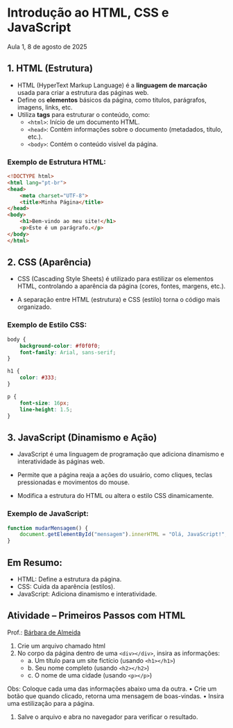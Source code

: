 # Introdução ao HTML, CSS e JavaScript
Aula 1, 8 de agosto de 2025 

## 1. HTML (Estrutura)
- HTML (HyperText Markup Language) é a **linguagem de marcação** usada para criar a estrutura das páginas web.
- Define os **elementos** básicos da página, como títulos, parágrafos, imagens, links, etc.
- Utiliza **tags** para estruturar o conteúdo, como:
  - `<html>`: Início de um documento HTML.
  - `<head>`: Contém informações sobre o documento (metadados, título, etc.).
  - `<body>`: Contém o conteúdo visível da página.
  
### Exemplo de Estrutura HTML:
```html
<!DOCTYPE html>
<html lang="pt-br">
<head>
    <meta charset="UTF-8">
    <title>Minha Página</title>
</head>
<body>
    <h1>Bem-vindo ao meu site!</h1>
    <p>Este é um parágrafo.</p>
</body>
</html>
```

## 2. CSS (Aparência)
- CSS (Cascading Style Sheets) é utilizado para estilizar os elementos HTML, controlando a aparência da página (cores, fontes, margens, etc.).

- A separação entre HTML (estrutura) e CSS (estilo) torna o código mais organizado.
### Exemplo de Estilo CSS:
```css
body {
    background-color: #f0f0f0;
    font-family: Arial, sans-serif;
}

h1 {
    color: #333;
}

p {
    font-size: 16px;
    line-height: 1.5;
}
```
## 3. JavaScript (Dinamismo e Ação)
- JavaScript é uma linguagem de programação que adiciona dinamismo e interatividade às páginas web.

- Permite que a página reaja a ações do usuário, como cliques, teclas pressionadas e movimentos do mouse.

- Modifica a estrutura do HTML ou altera o estilo CSS dinamicamente.

### Exemplo de JavaScript:
```javascript
function mudarMensagem() {
    document.getElementById("mensagem").innerHTML = "Olá, JavaScript!";
}
```

## Em Resumo:
- HTML: Define a estrutura da página.
- CSS: Cuida da aparência (estilos).
- JavaScript: Adiciona dinamismo e interatividade.

## Atividade – Primeiros Passos com HTML
Prof.: [Bárbara de Almeida](https://github.com/ProfBabi)
1. Crie um arquivo chamado html
2. No corpo da página dentro de uma `<div></div>`, insira as informações:
    - a. Um título para um site fictício (usando `<h1></h1>`)
    - b. Seu nome completo (usando `<h2></h2>`)
    - c. O nome de uma cidade (usando `<p></p>`)

Obs: Coloque cada uma das informações abaixo uma da outra.
• Crie um botão que quando clicado, retorna uma mensagem de boas-vindas.
• Insira uma estilização para a página.
1. Salve o arquivo e abra no navegador para verificar o resultado.